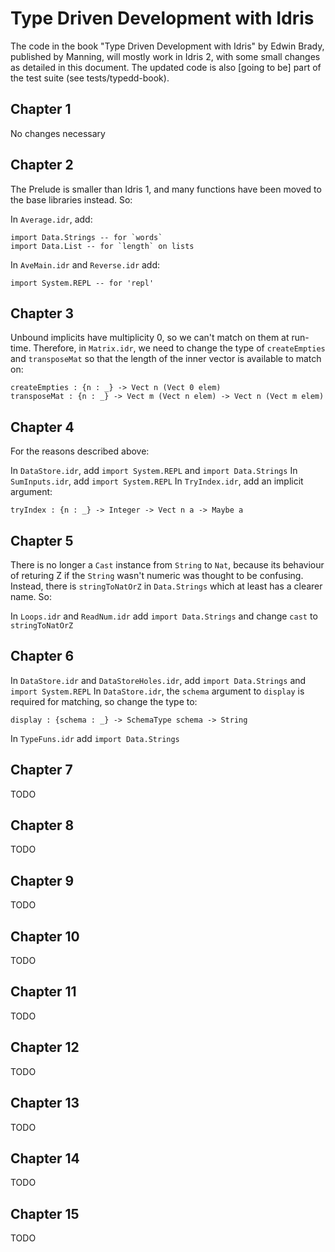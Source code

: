 Type Driven Development with Idris
==================================

The code in the book "Type Driven Development with Idris" by Edwin Brady,
published by Manning, will mostly work in Idris 2, with some small changes
as detailed in this document. The updated code is also [going to be] part
of the test suite (see tests/typedd-book).

Chapter 1
---------

No changes necessary

Chapter 2
---------

The Prelude is smaller than Idris 1, and many functions have been moved to
the base libraries instead. So: 

In `Average.idr`, add:

    import Data.Strings -- for `words`
    import Data.List -- for `length` on lists

In `AveMain.idr` and `Reverse.idr` add:

    import System.REPL -- for 'repl'

Chapter 3
---------

Unbound implicits have multiplicity 0, so we can't match on them at run-time.
Therefore, in `Matrix.idr`, we need to change the type of `createEmpties`
and `transposeMat` so that the length of the inner vector is available to
match on:

    createEmpties : {n : _} -> Vect n (Vect 0 elem)
    transposeMat : {n : _} -> Vect m (Vect n elem) -> Vect n (Vect m elem)

Chapter 4
---------

For the reasons described above:

In `DataStore.idr`, add `import System.REPL` and `import Data.Strings`
In `SumInputs.idr`, add `import System.REPL`
In `TryIndex.idr`, add an implicit argument:

    tryIndex : {n : _} -> Integer -> Vect n a -> Maybe a
    
Chapter 5
---------

There is no longer a `Cast` instance from `String` to `Nat`, because its
behaviour of returing Z if the `String` wasn't numeric was thought to be
confusing. Instead, there is `stringToNatOrZ` in `Data.Strings` which at least
has a clearer name. So:

In `Loops.idr` and `ReadNum.idr` add `import Data.Strings` and change `cast` to
`stringToNatOrZ`

Chapter 6
---------

In `DataStore.idr` and `DataStoreHoles.idr`, add `import Data.Strings` and
`import System.REPL`
In `DataStore.idr`, the `schema` argument to `display` is required for
matching, so change the type to:

    display : {schema : _} -> SchemaType schema -> String

In `TypeFuns.idr` add `import Data.Strings`

Chapter 7
---------

TODO

Chapter 8
---------

TODO

Chapter 9
---------

TODO

Chapter 10
----------

TODO

Chapter 11
----------

TODO

Chapter 12
----------

TODO

Chapter 13
----------

TODO

Chapter 14
----------

TODO

Chapter 15
----------

TODO
